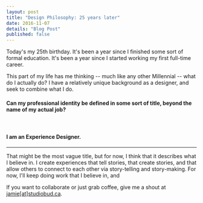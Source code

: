 ```yaml
---
layout: post
title: "Design Philosophy: 25 years later"
date: 2016-11-07
details: "Blog Post"
published: false
---
```


Today's my 25th birthday. It's been a year since I finished some sort of formal education. It's been a year since I started working my first full-time career. 

This part of my life has me thinking -- much like any other Millennial -- what do I actually do? I have a relatively unique background as a designer, and seek to combine what I do.

<h4 class="article-subheading">Can my professional identity be defined in some sort of title, beyond the name of my actual job?</h4>



<br>
<h4 class="article-subheading">I am an Experience Designer.</h4>
<hr class="xs-thick-hr" align="left">

That might be the most vague title, but for now, I think that it describes what I believe in. I create experiences that tell stories, that create stories, and that allow others to connect to each other via story-telling and story-making. For now, I'll keep doing work that I believe in, and 


If you want to collaborate or just grab coffee, give me a shout at <a href="mailto:jamie@studiobud.ca?Subject=Hello!" target="_top">jamie[at]studiobud.ca</a>. 

